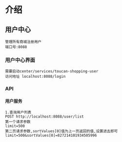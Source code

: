 # 介绍
    
## 用户中心
    管理所有商城注册用户
    端口号:8088
        
### 用户中心界面
    
    需要启动center/services/toucan-shopping-user
    访问地址 localhost:8088/login
    
    
    
### API

#### 用户服务
    
    1.查询用户列表
    POST http://localhost:8088/user/list
    第一个请求参数
    limit=500
    第二页请求参数,sortValues[0]值为上一页返回的值,设置进去即可
    limit=500&sortValues[0]=827214101934505996